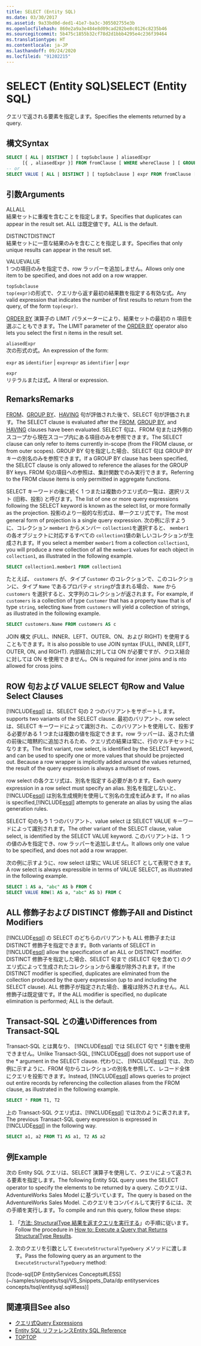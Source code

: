 ```yaml
---
title: SELECT (Entity SQL)
ms.date: 03/30/2017
ms.assetid: 9a33bd0d-ded1-41e7-ba3c-305502755e3b
ms.openlocfilehash: 860e2a9a3e484e8d09cad282be8c0126c8235b46
ms.sourcegitcommit: 5b475c1855b32cf78d2d1bbb4295e4c236f39464
ms.translationtype: HT
ms.contentlocale: ja-JP
ms.lasthandoff: 09/24/2020
ms.locfileid: "91202215"
---
```

# <a name="select-entity-sql"></a><span data-ttu-id="d0e9c-102">SELECT (Entity SQL)</span><span class="sxs-lookup"><span data-stu-id="d0e9c-102">SELECT (Entity SQL)</span></span>

<span data-ttu-id="d0e9c-103">クエリで返される要素を指定します。</span><span class="sxs-lookup"><span data-stu-id="d0e9c-103">Specifies the elements returned by a query.</span></span>  
  
## <a name="syntax"></a><span data-ttu-id="d0e9c-104">構文</span><span class="sxs-lookup"><span data-stu-id="d0e9c-104">Syntax</span></span>  
  
```sql  
SELECT [ ALL | DISTINCT ] [ topSubclause ] aliasedExpr
      [{ , aliasedExpr }] FROM fromClause [ WHERE whereClause ] [ GROUP BY groupByClause [ HAVING havingClause ] ] [ ORDER BY orderByClause ]  
-- or  
SELECT VALUE [ ALL | DISTINCT ] [ topSubclause ] expr FROM fromClause [ WHERE whereClause ] [ GROUP BY groupByClause [ HAVING havingClause ] ] [ ORDER BY orderByClause  
```  
  
## <a name="arguments"></a><span data-ttu-id="d0e9c-105">引数</span><span class="sxs-lookup"><span data-stu-id="d0e9c-105">Arguments</span></span>  

 <span data-ttu-id="d0e9c-106">ALL</span><span class="sxs-lookup"><span data-stu-id="d0e9c-106">ALL</span></span>  
 <span data-ttu-id="d0e9c-107">結果セットに重複を含むことを指定します。</span><span class="sxs-lookup"><span data-stu-id="d0e9c-107">Specifies that duplicates can appear in the result set.</span></span> <span data-ttu-id="d0e9c-108">ALL は既定値です。</span><span class="sxs-lookup"><span data-stu-id="d0e9c-108">ALL is the default.</span></span>  
  
 <span data-ttu-id="d0e9c-109">DISTINCT</span><span class="sxs-lookup"><span data-stu-id="d0e9c-109">DISTINCT</span></span>  
 <span data-ttu-id="d0e9c-110">結果セットに一意な結果のみを含むことを指定します。</span><span class="sxs-lookup"><span data-stu-id="d0e9c-110">Specifies that only unique results can appear in the result set.</span></span>  
  
 <span data-ttu-id="d0e9c-111">VALUE</span><span class="sxs-lookup"><span data-stu-id="d0e9c-111">VALUE</span></span>  
 <span data-ttu-id="d0e9c-112">1 つの項目のみを指定でき、row ラッパーを追加しません。</span><span class="sxs-lookup"><span data-stu-id="d0e9c-112">Allows only one item to be specified, and does not add on a row wrapper.</span></span>  
  
 `topSubclause`  
 <span data-ttu-id="d0e9c-113">`top(expr)`の形式で、クエリから返す最初の結果数を指定する有効な式。</span><span class="sxs-lookup"><span data-stu-id="d0e9c-113">Any valid expression that indicates the number of first results to return from the query, of the form `top(expr)`.</span></span>  
  
 <span data-ttu-id="d0e9c-114">[ORDER BY](order-by-entity-sql.md) 演算子の LIMIT パラメーターにより、結果セットの最初の n 項目を選ぶこともできます。</span><span class="sxs-lookup"><span data-stu-id="d0e9c-114">The LIMIT parameter of the [ORDER BY](order-by-entity-sql.md) operator also lets you select the first n items in the result set.</span></span>  
  
 `aliasedExpr`  
 <span data-ttu-id="d0e9c-115">次の形式の式。</span><span class="sxs-lookup"><span data-stu-id="d0e9c-115">An expression of the form:</span></span>  
  
 <span data-ttu-id="d0e9c-116">`expr` as `identifier` &#124; `expr`</span><span class="sxs-lookup"><span data-stu-id="d0e9c-116">`expr` as `identifier` &#124; `expr`</span></span>  
  
 `expr`  
 <span data-ttu-id="d0e9c-117">リテラルまたは式。</span><span class="sxs-lookup"><span data-stu-id="d0e9c-117">A literal or expression.</span></span>  
  
## <a name="remarks"></a><span data-ttu-id="d0e9c-118">Remarks</span><span class="sxs-lookup"><span data-stu-id="d0e9c-118">Remarks</span></span>  

 <span data-ttu-id="d0e9c-119">[FROM](from-entity-sql.md)、[GROUP BY](group-by-entity-sql.md)、[HAVING](having-entity-sql.md) 句が評価された後で、SELECT 句が評価されます。</span><span class="sxs-lookup"><span data-stu-id="d0e9c-119">The SELECT clause is evaluated after the [FROM](from-entity-sql.md), [GROUP BY](group-by-entity-sql.md), and [HAVING](having-entity-sql.md) clauses have been evaluated.</span></span> <span data-ttu-id="d0e9c-120">SELECT 句は、FROM 句または外側のスコープから現在スコープ内にある項目のみを参照できます。</span><span class="sxs-lookup"><span data-stu-id="d0e9c-120">The SELECT clause can only refer to items currently in-scope (from the FROM clause, or from outer scopes).</span></span> <span data-ttu-id="d0e9c-121">GROUP BY 句を指定した場合、SELECT 句は GROUP BY キーの別名のみを参照できます。</span><span class="sxs-lookup"><span data-stu-id="d0e9c-121">If a GROUP BY clause has been specified, the SELECT clause is only allowed to reference the aliases for the GROUP BY keys.</span></span> <span data-ttu-id="d0e9c-122">FROM 句の項目への参照は、集計関数でのみ実行できます。</span><span class="sxs-lookup"><span data-stu-id="d0e9c-122">Referring to the FROM clause items is only permitted in aggregate functions.</span></span>  
  
 <span data-ttu-id="d0e9c-123">SELECT キーワードの後に続く 1 つまたは複数のクエリ式の一覧は、選択リスト (旧称、投影) と呼びます。</span><span class="sxs-lookup"><span data-stu-id="d0e9c-123">The list of one or more query expressions following the SELECT keyword is known as the select list, or more formally as the projection.</span></span> <span data-ttu-id="d0e9c-124">投影のより一般的な形式は、単一クエリ式です。</span><span class="sxs-lookup"><span data-stu-id="d0e9c-124">The most general form of projection is a single query expression.</span></span> <span data-ttu-id="d0e9c-125">次の例に示すように、コレクション `member1` からメンバー `collection1`を選択すると、 `member1` の各オブジェクトに対応するすべての `collection1`値の新しいコレクションが生成されます。</span><span class="sxs-lookup"><span data-stu-id="d0e9c-125">If you select a member `member1` from a collection `collection1`, you will produce a new collection of all the `member1` values for each object in `collection1`, as illustrated in the following example.</span></span>  
  
```sql  
SELECT collection1.member1 FROM collection1  
```  
  
 <span data-ttu-id="d0e9c-126">たとえば、 `customers` が、タイプ `Customer` のコレクションで、このコレクションに、タイプ `Name` であるプロパティ `string`が含まれる場合、 `Name` から `customers` を選択すると、文字列のコレクションが返されます。</span><span class="sxs-lookup"><span data-stu-id="d0e9c-126">For example, if `customers` is a collection of type `Customer` that has a property `Name` that is of type `string`, selecting `Name` from `customers` will yield a collection of strings, as illustrated in the following example.</span></span>  
  
```sql  
SELECT customers.Name FROM customers AS c  
```  
  
 <span data-ttu-id="d0e9c-127">JOIN 構文 (FULL、INNER、LEFT、OUTER、ON、および RIGHT) を使用することもできます。</span><span class="sxs-lookup"><span data-stu-id="d0e9c-127">It is also possible to use JOIN syntax (FULL, INNER, LEFT, OUTER, ON, and RIGHT).</span></span> <span data-ttu-id="d0e9c-128">内部結合に対しては ON が必要ですが、クロス結合に対しては ON を使用できません。</span><span class="sxs-lookup"><span data-stu-id="d0e9c-128">ON is required for inner joins and is nto allowed for cross joins.</span></span>  
  
## <a name="row-and-value-select-clauses"></a><span data-ttu-id="d0e9c-129">ROW 句および VALUE SELECT 句</span><span class="sxs-lookup"><span data-stu-id="d0e9c-129">Row and Value Select Clauses</span></span>  

 [!INCLUDE[esql](../../../../../../includes/esql-md.md)] <span data-ttu-id="d0e9c-130">は、SELECT 句の 2 つのバリアントをサポートします。</span><span class="sxs-lookup"><span data-stu-id="d0e9c-130">supports two variants of the SELECT clause.</span></span> <span data-ttu-id="d0e9c-131">最初のバリアント、row select は、SELECT キーワードによって識別され、このバリアントを使用して、投影する必要がある 1 つまたは複数の値を指定できます。row ラッパーは、返された値の前後に暗黙的に追加されるため、クエリ式の結果は常に、行のマルチセットになります。</span><span class="sxs-lookup"><span data-stu-id="d0e9c-131">The first variant, row select, is identified by the SELECT keyword, and can be used to specify one or more values that should be projected out. Because a row wrapper is implicitly added around the values returned, the result of the query expression is always a multiset of rows.</span></span>  
  
 <span data-ttu-id="d0e9c-132">row select の各クエリ式は、別名を指定する必要があります。</span><span class="sxs-lookup"><span data-stu-id="d0e9c-132">Each query expression in a row select must specify an alias.</span></span> <span data-ttu-id="d0e9c-133">別名を指定しないと、[!INCLUDE[esql](../../../../../../includes/esql-md.md)] は別名生成規則を使用して別名の生成を試みます。</span><span class="sxs-lookup"><span data-stu-id="d0e9c-133">If no alias is specified,[!INCLUDE[esql](../../../../../../includes/esql-md.md)] attempts to generate an alias by using the alias generation rules.</span></span>  
  
 <span data-ttu-id="d0e9c-134">SELECT 句のもう 1 つのバリアント、value select は SELECT VALUE キーワードによって識別されます。</span><span class="sxs-lookup"><span data-stu-id="d0e9c-134">The other variant of the SELECT clause, value select, is identified by the SELECT VALUE keyword.</span></span> <span data-ttu-id="d0e9c-135">このバリアントは、1 つの値のみを指定でき、row ラッパーを追加しません。</span><span class="sxs-lookup"><span data-stu-id="d0e9c-135">It allows only one value to be specified, and does not add a row wrapper.</span></span>  
  
 <span data-ttu-id="d0e9c-136">次の例に示すように、row select は常に VALUE SELECT として表現できます。</span><span class="sxs-lookup"><span data-stu-id="d0e9c-136">A row select is always expressible in terms of VALUE SELECT, as illustrated in the following example.</span></span>  
  
```sql  
SELECT 1 AS a, "abc" AS b FROM C  
SELECT VALUE ROW(1 AS a, "abc" AS b) FROM C
```  
  
## <a name="all-and-distinct-modifiers"></a><span data-ttu-id="d0e9c-137">ALL 修飾子および DISTINCT 修飾子</span><span class="sxs-lookup"><span data-stu-id="d0e9c-137">All and Distinct Modifiers</span></span>  

 <span data-ttu-id="d0e9c-138">[!INCLUDE[esql](../../../../../../includes/esql-md.md)] の SELECT のどちらのバリアントも ALL 修飾子または DISTINCT 修飾子を指定できます。</span><span class="sxs-lookup"><span data-stu-id="d0e9c-138">Both variants of SELECT in [!INCLUDE[esql](../../../../../../includes/esql-md.md)] allow the specification of an ALL or DISTINCT modifier.</span></span> <span data-ttu-id="d0e9c-139">DISTINCT 修飾子を指定した場合、SELECT 句まで (SELECT 句を含めて) のクエリ式によって生成されたコレクションから重複が除外されます。</span><span class="sxs-lookup"><span data-stu-id="d0e9c-139">If the DISTINCT modifier is specified, duplicates are eliminated from the collection produced by the query expression (up to and including the SELECT clause).</span></span> <span data-ttu-id="d0e9c-140">ALL 修飾子が指定された場合、重複は除外されません。ALL 修飾子は既定値です。</span><span class="sxs-lookup"><span data-stu-id="d0e9c-140">If the ALL modifier is specified, no duplicate elimination is performed; ALL is the default.</span></span>  
  
## <a name="differences-from-transact-sql"></a><span data-ttu-id="d0e9c-141">Transact-SQL との違い</span><span class="sxs-lookup"><span data-stu-id="d0e9c-141">Differences from Transact-SQL</span></span>  

 <span data-ttu-id="d0e9c-142">Transact-SQL とは異なり、 [!INCLUDE[esql](../../../../../../includes/esql-md.md)] では SELECT 句で \* 引数を使用できません。</span><span class="sxs-lookup"><span data-stu-id="d0e9c-142">Unlike Transact-SQL, [!INCLUDE[esql](../../../../../../includes/esql-md.md)] does not support use of the \* argument in the SELECT clause.</span></span>  <span data-ttu-id="d0e9c-143">代わりに、 [!INCLUDE[esql](../../../../../../includes/esql-md.md)] では、次の例に示すように、FROM 句からコレクションの別名を参照して、レコード全体にクエリを投影できます。</span><span class="sxs-lookup"><span data-stu-id="d0e9c-143">Instead, [!INCLUDE[esql](../../../../../../includes/esql-md.md)] allows queries to project out entire records by referencing the collection aliases from the FROM clause, as illustrated in the following example.</span></span>  
  
```sql  
SELECT * FROM T1, T2  
```  
  
 <span data-ttu-id="d0e9c-144">上の Transact-SQL クエリ式は、[!INCLUDE[esql](../../../../../../includes/esql-md.md)] では次のように表されます。</span><span class="sxs-lookup"><span data-stu-id="d0e9c-144">The previous Transact-SQL query expression is expressed in [!INCLUDE[esql](../../../../../../includes/esql-md.md)] in the following way.</span></span>  
  
```sql  
SELECT a1, a2 FROM T1 AS a1, T2 AS a2  
```  
  
## <a name="example"></a><span data-ttu-id="d0e9c-145">例</span><span class="sxs-lookup"><span data-stu-id="d0e9c-145">Example</span></span>  

 <span data-ttu-id="d0e9c-146">次の Entity SQL クエリは、SELECT 演算子を使用して、クエリによって返される要素を指定します。</span><span class="sxs-lookup"><span data-stu-id="d0e9c-146">The following Entity SQL query uses the SELECT operator to specify the elements to be returned by a query.</span></span> <span data-ttu-id="d0e9c-147">このクエリは、AdventureWorks Sales Model に基づいています。</span><span class="sxs-lookup"><span data-stu-id="d0e9c-147">The query is based on the AdventureWorks Sales Model.</span></span> <span data-ttu-id="d0e9c-148">このクエリをコンパイルして実行するには、次の手順を実行します。</span><span class="sxs-lookup"><span data-stu-id="d0e9c-148">To compile and run this query, follow these steps:</span></span>  
  
1. <span data-ttu-id="d0e9c-149">「[方法: StructuralType 結果を返すクエリを実行する](../how-to-execute-a-query-that-returns-structuraltype-results.md)」の手順に従います。</span><span class="sxs-lookup"><span data-stu-id="d0e9c-149">Follow the procedure in [How to: Execute a Query that Returns StructuralType Results](../how-to-execute-a-query-that-returns-structuraltype-results.md).</span></span>  
  
2. <span data-ttu-id="d0e9c-150">次のクエリを引数として `ExecuteStructuralTypeQuery` メソッドに渡します。</span><span class="sxs-lookup"><span data-stu-id="d0e9c-150">Pass the following query as an argument to the `ExecuteStructuralTypeQuery` method:</span></span>  
  
 [!code-sql[DP EntityServices Concepts#LESS](~/samples/snippets/tsql/VS_Snippets_Data/dp entityservices concepts/tsql/entitysql.sql#less)]  
  
## <a name="see-also"></a><span data-ttu-id="d0e9c-151">関連項目</span><span class="sxs-lookup"><span data-stu-id="d0e9c-151">See also</span></span>

- [<span data-ttu-id="d0e9c-152">クエリ式</span><span class="sxs-lookup"><span data-stu-id="d0e9c-152">Query Expressions</span></span>](query-expressions-entity-sql.md)
- [<span data-ttu-id="d0e9c-153">Entity SQL リファレンス</span><span class="sxs-lookup"><span data-stu-id="d0e9c-153">Entity SQL Reference</span></span>](entity-sql-reference.md)
- [<span data-ttu-id="d0e9c-154">TOP</span><span class="sxs-lookup"><span data-stu-id="d0e9c-154">TOP</span></span>](top-entity-sql.md)
